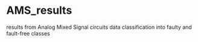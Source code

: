 # AMS_results
results from Analog Mixed Signal circuits data classification into faulty and fault-free classes
